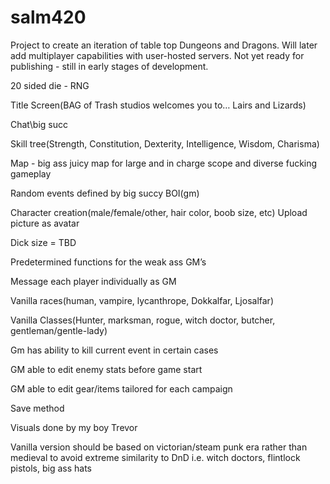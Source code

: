 # salm420

Project to create an iteration of table top Dungeons and Dragons. Will later add multiplayer capabilities with user-hosted servers.
Not yet ready for publishing - still in early stages of development.



20 sided die - RNG

Title Screen(BAG of Trash studios welcomes you to… Lairs and Lizards)

Chat\\big succ

Skill tree(Strength, Constitution, Dexterity, Intelligence, Wisdom, Charisma)

Map - big ass juicy map for large and in charge scope and diverse fucking gameplay
        
Random events defined by big succy BOI(gm)

Character creation(male/female/other, hair color, boob size, etc) 
        Upload picture as avatar

Dick size = TBD

Predetermined functions for the weak ass GM’s

Message each player individually as GM

Vanilla races(human, vampire, lycanthrope, Dokkalfar, Ljosalfar)

Vanilla Classes(Hunter, marksman, rogue, witch doctor, butcher, gentleman/gentle-lady)

Gm has ability to kill current event in certain cases

GM able to edit enemy stats before game start

GM able to edit gear/items tailored for each campaign

Save method

Visuals done by my boy Trevor

Vanilla version should be based on victorian/steam punk era rather than medieval to avoid extreme similarity to DnD
        i.e. witch doctors, flintlock pistols, big ass hats
